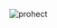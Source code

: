 ![prohect](http://photo.weibo.com/50777539206/wbphotos/large/mid/3990344775811547/pid/005xCPTEgw1f57pvdb7kdj30jx0bnjyj)
